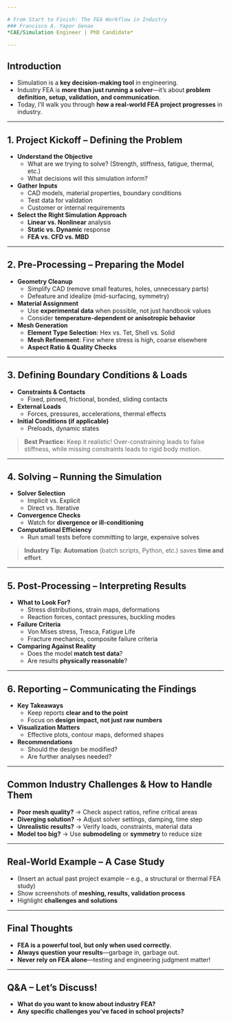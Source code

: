 ```yaml
---

# From Start to Finish: The FEA Workflow in Industry
### Francisco A. Yapor Genao
*CAE/Simulation Engineer | PhD Candidate*

---
```


## Introduction
- Simulation is a **key decision-making tool** in engineering.  
- Industry FEA is **more than just running a solver**—it’s about **problem definition, setup, validation, and communication**.  
- Today, I’ll walk you through **how a real-world FEA project progresses** in industry.  

---

## 1. Project Kickoff – Defining the Problem
- **Understand the Objective**  
  - What are we trying to solve? (Strength, stiffness, fatigue, thermal, etc.)  
  - What decisions will this simulation inform?  
- **Gather Inputs**  
  - CAD models, material properties, boundary conditions  
  - Test data for validation  
  - Customer or internal requirements  
- **Select the Right Simulation Approach**  
  - **Linear vs. Nonlinear** analysis  
  - **Static vs. Dynamic** response  
  - **FEA vs. CFD vs. MBD**  

---

## 2. Pre-Processing – Preparing the Model
- **Geometry Cleanup**  
  - Simplify CAD (remove small features, holes, unnecessary parts)  
  - Defeature and idealize (mid-surfacing, symmetry)  
- **Material Assignment**  
  - Use **experimental data** when possible, not just handbook values  
  - Consider **temperature-dependent or anisotropic behavior**  
- **Mesh Generation**  
  - **Element Type Selection**: Hex vs. Tet, Shell vs. Solid  
  - **Mesh Refinement**: Fine where stress is high, coarse elsewhere  
  - **Aspect Ratio & Quality Checks**  

---

## 3. Defining Boundary Conditions & Loads
- **Constraints & Contacts**  
  - Fixed, pinned, frictional, bonded, sliding contacts  
- **External Loads**  
  - Forces, pressures, accelerations, thermal effects  
- **Initial Conditions (if applicable)**  
  - Preloads, dynamic states  

> **Best Practice:** Keep it realistic! Over-constraining leads to false stiffness, while missing constraints leads to rigid body motion.

---

## 4. Solving – Running the Simulation
- **Solver Selection**  
  - Implicit vs. Explicit  
  - Direct vs. Iterative  
- **Convergence Checks**  
  - Watch for **divergence or ill-conditioning**  
- **Computational Efficiency**  
  - Run small tests before committing to large, expensive solves  

> **Industry Tip:** **Automation** (batch scripts, Python, etc.) saves **time and effort**.

---

## 5. Post-Processing – Interpreting Results
- **What to Look For?**  
  - Stress distributions, strain maps, deformations  
  - Reaction forces, contact pressures, buckling modes  
- **Failure Criteria**  
  - Von Mises stress, Tresca, Fatigue Life  
  - Fracture mechanics, composite failure criteria  
- **Comparing Against Reality**  
  - Does the model **match test data**?  
  - Are results **physically reasonable**?  

---

## 6. Reporting – Communicating the Findings
- **Key Takeaways**  
  - Keep reports **clear and to the point**  
  - Focus on **design impact, not just raw numbers**  
- **Visualization Matters**  
  - Effective plots, contour maps, deformed shapes  
- **Recommendations**  
  - Should the design be modified?  
  - Are further analyses needed?  

---

## Common Industry Challenges & How to Handle Them
- **Poor mesh quality?** → Check aspect ratios, refine critical areas  
- **Diverging solution?** → Adjust solver settings, damping, time step  
- **Unrealistic results?** → Verify loads, constraints, material data  
- **Model too big?** → Use **submodeling** or **symmetry** to reduce size  

---

## Real-World Example – A Case Study
- (Insert an actual past project example – e.g., a structural or thermal FEA study)  
- Show screenshots of **meshing, results, validation process**  
- Highlight **challenges and solutions**  

---

## Final Thoughts
- **FEA is a powerful tool, but only when used correctly.**  
- **Always question your results**—garbage in, garbage out.  
- **Never rely on FEA alone**—testing and engineering judgment matter!  

---

## Q&A – Let’s Discuss!
- **What do you want to know about industry FEA?**  
- **Any specific challenges you’ve faced in school projects?**  
